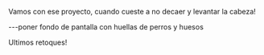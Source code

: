 Vamos con ese proyecto, cuando cueste a no decaer y levantar la cabeza!


---poner fondo de pantalla con huellas de perros y huesos


Ultimos retoques!

